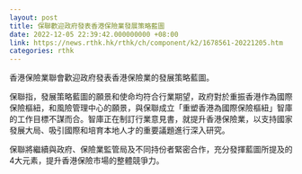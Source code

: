 ```yaml
---
layout: post
title: 保聯歡迎政府發表香港保險業發展策略藍圖
date: 2022-12-05 22:39:42.000000000 +08:00
link: https://news.rthk.hk/rthk/ch/component/k2/1678561-20221205.htm
categories: rthk
---
```


香港保險業聯會歡迎政府發表香港保險業的發展策略藍圖。

保聯指，發展策略藍圖的願景和使命均符合行業期望，政府對於重振香港作為國際保險樞紐，和風險管理中心的願景，與保聯成立「重塑香港為國際保險樞紐」智庫的工作目標不謀而合。智庫正在制訂行業意見書，就提升香港保險業，以支持國家發展大局、吸引國際和培育本地人才的重要議題進行深入研究。

保聯將繼續與政府、保險業監管局及不同持份者緊密合作，充分發揮藍圖所提及的4大元素，提升香港保險市場的整體競爭力。
